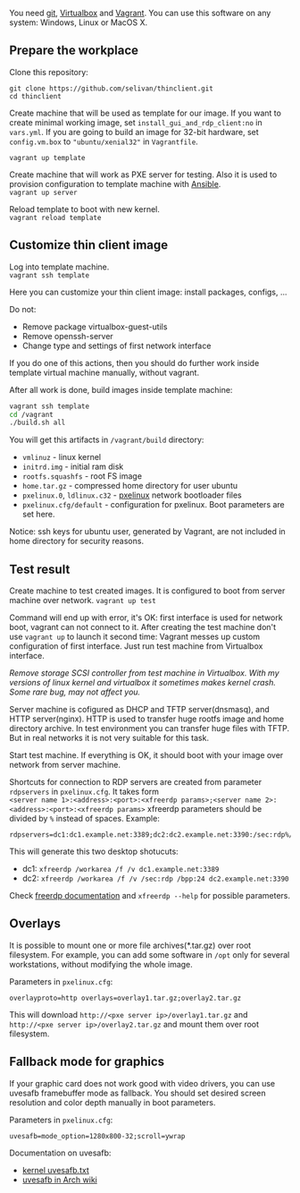 You need [git](https://git-scm.com/), [Virtualbox](https://www.virtualbox.org) and [Vagrant](https://www.vagrantup.com/). You can use this software on any system: Windows, Linux or MacOS X.

## Prepare the workplace

Clone this repository:

```
git clone https://github.com/selivan/thinclient.git
cd thinclient
```

Create machine that will be used as template for our image. If you want to create minimal working image, set `install_gui_and_rdp_client:no` in `vars.yml`. If you are going to build an image for 32-bit hardware, set `config.vm.box` to `"ubuntu/xenial32"` in `Vagrantfile`.


`vagrant up template`

Create machine that will work as PXE server for testing. Also it is used to provision configuration to template machine with [Ansible](http://docs.ansible.com/ansible/latest/index.html).\
`vagrant up server`

Reload template to boot with new kernel.\
`vagrant reload template`

## Customize thin client image

Log into template machine.\
`vagrant ssh template`

Here you can customize your thin client image: install packages, configs, ...

Do not:

* Remove package virtualbox-guest-utils
* Remove openssh-server
* Change type and settings of first network interface

If you do one of this actions, then you should do further work inside template virtual machine manually, without vagrant.

After all work is done, build images inside template machine:

```bash
vagrant ssh template
cd /vagrant
./build.sh all
```

You will get this artifacts in `/vagrant/build` directory:

* `vmlinuz` - linux kernel
* `initrd.img` - initial ram disk
* `rootfs.squashfs` - root FS image
* `home.tar.gz` - compressed home directory for user ubuntu
* `pxelinux.0`, `ldlinux.c32` - [pxelinux](http://www.syslinux.org/wiki/index.php?title=PXELINUX) network bootloader files
* `pxelinux.cfg/default` - configuration for pxelinux. Boot parameters are set here.

Notice: ssh keys for ubuntu user, generated by Vagrant, are not included in home directory for security reasons.

## Test result

Create machine to test created images. It is configured to boot from server machine over network.
`vagrant up test`

Command will end up with error, it's OK: first interface is used for network boot, vagrant can not connect to it. After creating the test machine don't use `vagrant up` to launch it second time: Vagrant messes up custom configuration of first interface. Just run test machine from Virtualbox interface.

*Remove storage SCSI controller from test machine in Virtualbox. With my versions of linux kernel and virtualbox it sometimes makes kernel crash. Some rare bug, may not affect you.*

Server machine is cofigured as DHCP and TFTP server(dnsmasq), and HTTP server(nginx). HTTP is used to transfer huge rootfs image and home directory archive. In test environment you can transfer huge files with TFTP. But in real networks it is not very suitable for this task.

Start test machine. If everything is OK, it should boot with your image over network from server machine.

Shortcuts for connection to RDP servers are created from parameter `rdpservers` in `pxelinux.cfg`. It takes form\
`<server name 1>:<address>:<port>:<xfreerdp params>;<server name 2>:<address>:<port>:<xfreerdp params>`
xfreerdp parameters should be divided by `%` instead of spaces. Example:

```
rdpservers=dc1:dc1.example.net:3389;dc2:dc2.example.net:3390:/sec:rdp%/bpp:24
```

This will generate this two desktop shotucuts:

* dc1: `xfreerdp /workarea /f /v dc1.example.net:3389`
* dc2: `xfreerdp /workarea /f /v /sec:rdp /bpp:24 dc2.example.net:3390`

Check [freerdp documentation](https://github.com/FreeRDP/FreeRDP/wiki/CommandLineInterface) and `xfreerdp --help` for possible parameters.

## Overlays

It is possible to mount one or more file archives(*.tar.gz) over root filesystem. For example, you can add some software in `/opt` only for several workstations, without modifying the whole image.

Parameters in `pxelinux.cfg`:

```
overlayproto=http overlays=overlay1.tar.gz;overlay2.tar.gz
```

This will download `http://<pxe server ip>/overlay1.tar.gz` and `http://<pxe server ip>/overlay2.tar.gz` and mount them over root filesystem.

## Fallback mode for graphics

If your graphic card does not work good with video drivers, you can use uvesafb framebuffer mode as fallback. You should set desired screen resolution and color depth manually in boot parameters.

Parameters in `pxelinux.cfg`:

```
uvesafb=mode_option=1280x800-32;scroll=ywrap
```

Documentation on uvesafb:
* [kernel uvesafb.txt](https://www.kernel.org/doc/Documentation/fb/uvesafb.txt)
* [uvesafb in Arch wiki](https://wiki.archlinux.org/index.php/Uvesafb)
